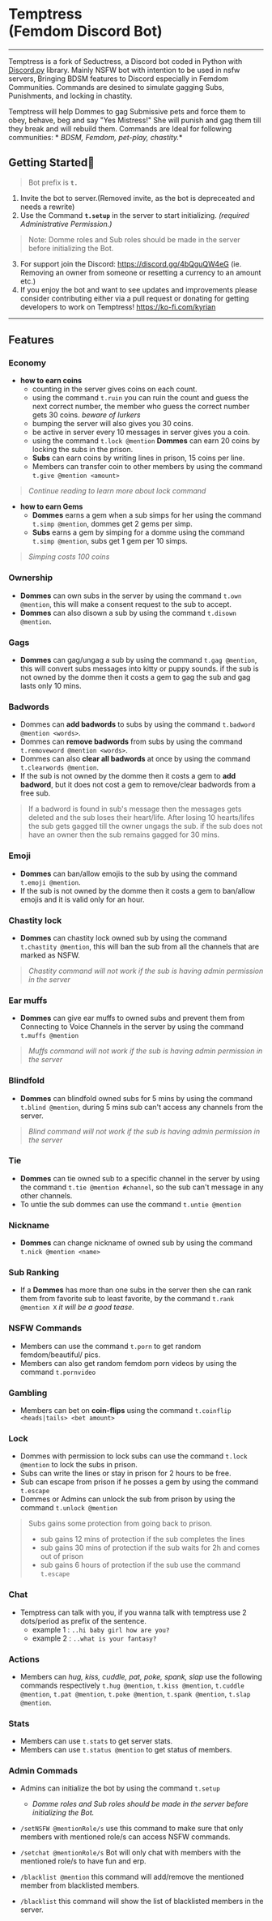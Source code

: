 # Temptress <br> (Femdom Discord Bot)

___

Temptress is a fork of Seductress, a Discord bot coded in Python
with [Discord.py](https://discordpy.readthedocs.io/en/master/api.html "Docs") library.
Mainly NSFW bot with intention to be used in nsfw servers, Bringing BDSM features to Discord especially in Femdom
Communities. Commands are desined to simulate gagging Subs, Punishments, and locking in chastity.

Temptress will help Dommes to gag Submissive pets and force them to obey, behave, beg and say "Yes Mistress!"
She will punish and gag them till they break and will rebuild them. Commands are Ideal for following communities: *
*BDSM, Femdom, pet-play, chastity.**

## Getting Started🚀

> Bot prefix is **`t.`**

1. Invite the bot to server.(Removed invite, as the bot is depreceated and needs a rewrite)<br>
2. Use the Command **`t.setup`** in the server to start initializing. *(required Administrative Permission.)*

> Note: Domme roles and Sub roles should be made in the server before initializing the Bot.

3. For support join the Discord: https://discord.gg/4bQguQW4eG  (ie. Removing an owner from someone or resetting a
   currency to an amount etc.)
4. If you enjoy the bot and want to see updates and improvements please consider contributing either via a pull request
   or donating for getting developers to work on Temptress! https://ko-fi.com/kyrian

___

## Features

### Economy

- **how to earn coins**
    - counting in the server gives coins on each count.
    - using the command `t.ruin` you can ruin the count and guess the next correct number, the member who guess the
      correct number gets 30 coins. *beware of lurkers*
    - bumping the server will also gives you 30 coins.
    - be active in server every 10 messages in server gives you a coin.
    - using the command `t.lock @mention` **Dommes** can earn 20 coins by locking the subs in the prison.
    - **Subs** can earn coins by writing lines in prison, 15 coins per line.
    - Members can transfer coin to other members by using the command `t.give @mention <amount>`

> *Continue reading to learn more about lock command*

- **how to earn Gems**
    - **Dommes** earns a gem when a sub simps for her using the command `t.simp @mention`, dommes get 2 gems per simp.
    - **Subs** earns a gem by simping for a domme using the command `t.simp @mention`, subs get 1 gem per 10 simps.

> *Simping costs 100 coins*

### Ownership

- **Dommes** can own subs in the server by using the command `t.own @mention`, this will make a consent request to the
  sub to accept.
- **Dommes** can also disown a sub by using the command `t.disown @mention`.

### Gags

- **Dommes** can gag/ungag a sub by using the command `t.gag @mention`, this will convert subs messages into kitty or
  puppy sounds. if the sub is not owned by the domme then it costs a gem to gag the sub and gag lasts only 10 mins.

### Badwords

- Dommes can **add badwords** to subs by using the command `t.badword @mention <words>`.
- Dommes can **remove badwords** from subs by using the command `t.removeword @mention <words>`.
- Dommes can also **clear all badwords** at once by using the command `t.clearwords @mention`.
- If the sub is not owned by the domme then it costs a gem to **add badword**, but it does not cost a gem to
  remove/clear badwords from a free sub.

> If a badword is found in sub's message then the messages gets deleted and the sub loses their heart/life. After losing
> 10 hearts/lifes the sub gets gagged till the owner ungags the sub. if the sub does not have an owner then the sub
> remains gagged for 30 mins.

### Emoji

- **Dommes** can ban/allow emojis to the sub by using the command `t.emoji @mention`.
- If the sub is not owned by the domme then it costs a gem to ban/allow emojis and it is valid only for an hour.

### Chastity lock

- **Dommes** can chastity lock owned sub by using the command `t.chastity @mention`, this will ban the sub from all the
  channels that are marked as NSFW.

> *Chastity command will not work if the sub is having admin permission in the server*

### Ear muffs

- **Dommes** can give ear muffs to owned subs and prevent them from Connecting to Voice Channels in the server by using
  the command `t.muffs @mention`

> *Muffs command will not work if the sub is having admin permission in the server*

### Blindfold

- **Dommes** can blindfold owned subs for 5 mins by using the command `t.blind @mention`, during 5 mins sub can't access
  any channels from the server.

> *Blind command will not work if the sub is having admin permission in the server*

### Tie

- **Dommes** can tie owned sub to a specific channel in the server by using the command `t.tie @mention #channel`, so
  the sub can't message in any other channels.
- To untie the sub dommes can use the command `t.untie @mention`

### Nickname

- **Dommes** can change nickname of owned sub by using the command `t.nick @mention <name>`

### Sub Ranking

- If a **Dommes** has more than one subs in the server then she can rank them from favorite sub to least favorite, by
  the command `t.rank @mention X` *it will be a good tease.*

### NSFW Commands

- Members can use the command `t.porn` to get random femdom/beautiful/ pics.
- Members can also get random femdom porn videos by using the command `t.pornvideo`

### Gambling

- Members can bet on **coin-flips** using the command `t.coinflip <heads|tails> <bet amount>`

### Lock

- Dommes with permission to lock subs can use the command `t.lock @mention` to lock the subs in prison.
- Subs can write the lines or stay in prison for 2 hours to be free.
- Sub can escape from prison if he posses a gem by using the command `t.escape`
- Dommes or Admins can unlock the sub from prison by using the command `t.unlock @mention`

> Subs gains some protection from going back to prison.
> - sub gains 12 mins of protection if the sub completes the lines
> - sub gains 30 mins of protection if the sub waits for 2h and comes out of prison
> - sub gains 6 hours of protection if the sub use the command `t.escape`

### Chat

- Temptress can talk with you, if you wanna talk with temptress use 2 dots/period as prefix of the sentence.
    - example 1 : ```..hi baby girl how are you?```
    - example 2 : ```..what is your fantasy?```

### Actions

- Members can *hug, kiss, cuddle, pat, poke, spank, slap* use the following commands
  respectively `t.hug @mention`, `t.kiss @mention`, `t.cuddle @mention`, `t.pat @mention`, `t.poke @mention`, `t.spank @mention`, `t.slap @mention`.

### Stats

- Members can use `t.stats` to get server stats.
- Members can use `t.status @mention` to get status of members.

### Admin Commads

- Admins can initialize the bot by using the command `t.setup`
    - *Domme roles and Sub roles should be made in the server before initializing the Bot.*

- `/setNSFW @mentionRole/s` use this command to make sure that only members with mentioned role/s can access NSFW
  commands.
- `/setchat @mentionRole/s` Bot will only chat with members with the mentioned role/s to have fun and erp.
- `/blacklist @mention` this command will add/remove the mentioned member from blacklisted members.
- `/blacklist` this command will show the list of blacklisted members in the server.
